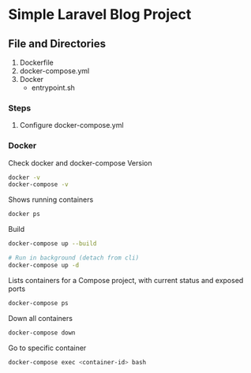 # Simple Laravel Blog Project

## File and Directories

1. Dockerfile
2. docker-compose.yml
3. Docker
    - entrypoint.sh

### Steps

1. Configure docker-compose.yml

### Docker

Check docker and docker-compose Version

```bash
docker -v
docker-compose -v
```

Shows running containers

```bash
docker ps
```

Build

```bash
docker-compose up --build

# Run in background (detach from cli)
docker-compose up -d
```

Lists containers for a Compose project, with current status and exposed ports

```bash
docker-compose ps
```

Down all containers

```bash
docker-compose down
```

Go to specific container

```bash
docker-compose exec <container-id> bash
```
